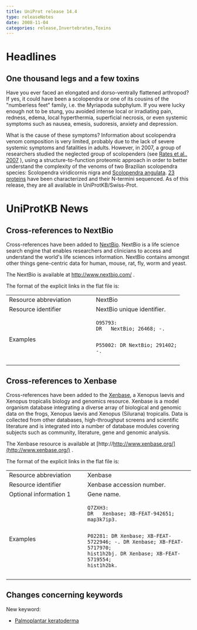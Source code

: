 ```yaml
---
title: UniProt release 14.4
type: releaseNotes
date: 2008-11-04
categories: release,Invertebrates,Toxins
---
```


# Headlines

## One thousand legs and a few toxins

Have you ever faced an elongated and dorso-ventrally flattened arthropod? If yes, it could have been a scolopendra or one of its cousins of the "numberless feet" family, i.e. the Myriapoda subphylum. If you were lucky enough not to be stung, you avoided intense local or irradiating pain, redness, edema, local hyperthermia, superficial necrosis, or even systemic symptoms such as nausea, emesis, sudoresis, anxiety and depression.

What is the cause of these symptoms? Information about scolopendra venom composition is very limited, probably due to the lack of severe systemic symptoms and fatalities in adults. However, in 2007, a group of researchers studied the neglected group of scolopenders (see [Rates et al., 2007](http://view.ncbi.nlm.nih.gov/pubmed/17320133) ), using a structure-to-function proteomic approach in order to better understand the complexity of the venoms of two Brazilian scolopendra species: Scolopendra viridicornis nigra and [Scolopendra angulata](http://www.scolopendra.be/scolopendra/angulata1.jpg). [23 proteins](http://www.uniprot.org/uniprot/?query=(organism:486497+OR+organism:486498)+AND+reviewed:yes) have been characterized and their N-termini sequenced. As of this release, they are all available in UniProtKB/Swiss-Prot.

# UniProtKB News

## Cross-references to NextBio

Cross-references have been added to [NextBio](http://www.nextbio.com/). NextBio is a life science search engine that enables researchers and clinicians to access and understand the world's life sciences information. NextBio contains amongst other things gene-centric data for human, mouse, rat, fly, worm and yeast.

The NextBio is available at <http://www.nextbio.com/> .

The format of the explicit links in the flat file is:

<table><colgroup><col style="width: 50%" /><col style="width: 50%" /></colgroup><tbody><tr class="odd"><td>Resource abbreviation</td><td>NextBio</td></tr><tr class="even"><td>Resource identifier</td><td>NextBio unique identifier.</td></tr><tr class="odd"><td>Examples</td><td><pre><code>O95793:
DR   NextBio; 26468; -.

P55002:
DR   NextBio; 291402; -.</code></pre></td></tr></tbody></table>

## Cross-references to Xenbase

Cross-references have been added to the [Xenbase](http://www.xenbase.org/), a Xenopus laevis and Xenopus tropicalis biology and genomics resource. Xenbase is a model organism database integrating a diverse array of biological and genomic data on the frogs, Xenopus laevis and Xenopus (Silurana) tropicalis. Data is collected from other databases, high-throughput screens and scientific literature and is integrated into a number of database modules covering subjects such as community, literature, gene and genomic analysis.

The Xenbase resource is available at [http://http://www.xenbase.org/](http://www.xenbase.org/) .

The format of the explicit links in the flat file is:

<table><colgroup><col style="width: 42%" /><col style="width: 57%" /></colgroup><tbody><tr class="odd"><td>Resource abbreviation</td><td>Xenbase</td></tr><tr class="even"><td>Resource identifier</td><td>Xenbase accession number.</td></tr><tr class="odd"><td>Optional information 1</td><td>Gene name.</td></tr><tr class="even"><td>Examples</td><td><pre><code>Q7ZXH3:
DR   Xenbase; XB-FEAT-942651; map3k7ip3.

P02281:
DR   Xenbase; XB-FEAT-5722946; -.
DR   Xenbase; XB-FEAT-5717970; hist1h2bj.
DR   Xenbase; XB-FEAT-5719554; hist1h2bk.</code></pre></td></tr></tbody></table>

## Changes concerning keywords

New keyword:

-   [Palmoplantar keratoderma](http://www.uniprot.org/keywords/KW-1007)
